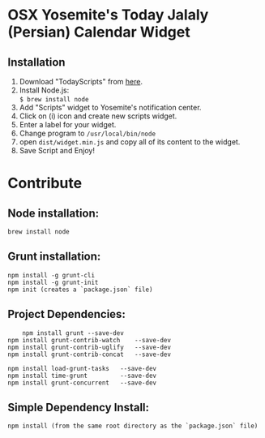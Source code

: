 OSX Yosemite's Today Jalaly (Persian) Calendar Widget
=====================================================

Installation
------------
 1. Download "TodayScripts" from [here](https://github.com/SamRothCA/Today-Scripts/releases).
 2. Install Node.js:  
    `$ brew install node`
 3. Add "Scripts" widget to Yosemite's notification center. 
 4. Click on (i) icon and create new scripts widget.
 5. Enter a label for your widget.
 6. Change program to `/usr/local/bin/node`
 7. open `dist/widget.min.js` and copy all of its content to the widget.
 8. Save Script and Enjoy!

Contribute
==========

Node installation:
-------------------
    brew install node


Grunt installation:
-------------------
    npm install -g grunt-cli
    npm install -g grunt-init
    npm init (creates a `package.json` file)


Project Dependencies:
---------------------
        npm install grunt --save-dev
	npm install grunt-contrib-watch    --save-dev
	npm install grunt-contrib-uglify   --save-dev
	npm install grunt-contrib-concat   --save-dev

	npm install load-grunt-tasks   --save-dev
	npm install time-grunt         --save-dev
	npm install grunt-concurrent   --save-dev


Simple Dependency Install:
--------------------------
    npm install (from the same root directory as the `package.json` file)